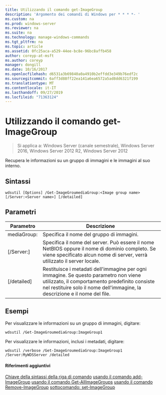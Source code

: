 ```yaml
---
title: Utilizzando il comando get-ImageGroup
description: 'Argomento dei comandi di Windows per * * * *- '
ms.custom: na
ms.prod: windows-server
ms.reviewer: na
ms.suite: na
ms.technology: manage-windows-commands
ms.tgt_pltfrm: na
ms.topic: article
ms.assetid: 0fc25aca-a529-44ee-bc8e-96bc8affb458
author: coreyp-at-msft
ms.author: coreyp
manager: dongill
ms.date: 10/16/2017
ms.openlocfilehash: d6531a3b69840a0a4910b2effdd3e349b76edf2c
ms.sourcegitcommit: 6aff3d88ff22ea141a6ea6572a5ad8dd6321f199
ms.translationtype: MT
ms.contentlocale: it-IT
ms.lasthandoff: 09/27/2019
ms.locfileid: "71363124"
---
```

# <a name="using-the-get-imagegroup-command"></a>Utilizzando il comando get-ImageGroup

>Si applica a: Windows Server (canale semestrale), Windows Server 2016, Windows Server 2012 R2, Windows Server 2012

Recupera le informazioni su un gruppo di immagini e le immagini al suo interno.
## <a name="syntax"></a>Sintassi
```
wdsutil [Options] /Get-ImageGroumediaGroup:<Image group name> [/Server:<Server name>] [/detailed]
```
## <a name="parameters"></a>Parametri
|Parametro|Descrizione|
|-------|--------|
mediaGroup: <Image group name>|Specifica il nome del gruppo di immagini.|
|[/Server:<Server name>]|Specifica il nome del server. Può essere il nome NetBIOS oppure il nome di dominio completo. Se viene specificato alcun nome di server, verrà utilizzato il server locale.|
|[/detailed]|Restituisce i metadati dell'immagine per ogni immagine. Se questo parametro non viene utilizzato, il comportamento predefinito consiste nel restituire solo il nome dell'immagine, la descrizione e il nome del file.|
## <a name="BKMK_examples"></a>Esempi
Per visualizzare le informazioni su un gruppo di immagini, digitare:
```
wdsutil /Get-ImageGroumediaGroup:ImageGroup1
```
Per visualizzare le informazioni, inclusi i metadati, digitare:
```
wdsutil /verbose /Get-ImageGroumediaGroup:ImageGroup1 /Server:MyWDSServer /detailed
```
#### <a name="additional-references"></a>Riferimenti aggiuntivi
[Chiave della sintassi della riga di comando](command-line-syntax-key.md)
[usando il comando add-ImageGroup](using-the-add-imagegroup-command.md)
[usando il comando Get-AllImageGroups](using-the-get-allimagegroups-command.md)
[usando il comando Remove-ImageGroup](using-the-remove-imagegroup-command.md)
[sottocomando: set-ImageGroup](subcommand-set-imagegroup.md)
